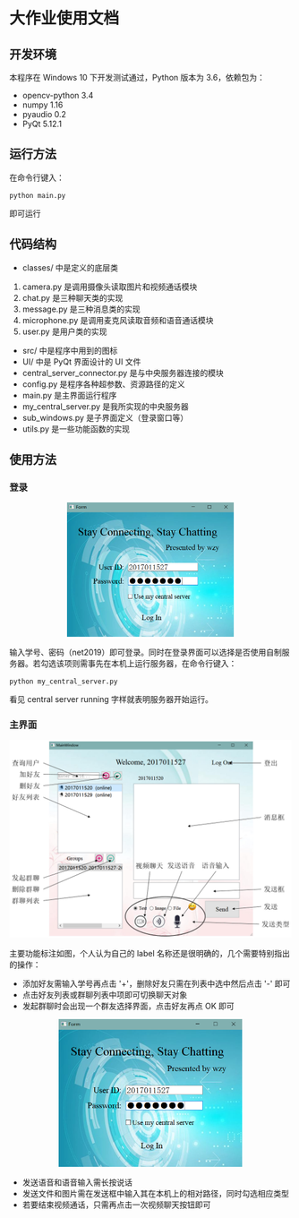 # 大作业使用文档

## 开发环境

本程序在 Windows 10 下开发测试通过，Python 版本为 3.6，依赖包为：

- opencv-python 3.4
- numpy 1.16
- pyaudio 0.2
- PyQt 5.12.1

## 运行方法

在命令行键入：

```shell
python main.py
```

即可运行

## 代码结构

- classes/ 中是定义的底层类

1. camera.py 是调用摄像头读取图片和视频通话模块
2. chat.py 是三种聊天类的实现
3. message.py 是三种消息类的实现
4. microphone.py 是调用麦克风读取音频和语音通话模块
5. user.py 是用户类的实现

- src/ 中是程序中用到的图标
- UI/ 中是 PyQt 界面设计的 UI 文件
- central_server_connector.py 是与中央服务器连接的模块
- config.py 是程序各种超参数、资源路径的定义
- main.py 是主界面运行程序
- my_central_server.py 是我所实现的中央服务器
- sub_windows.py 是子界面定义（登录窗口等）
- utils.py 是一些功能函数的实现

## 使用方法

### 登录
  
<center><img src="https://github.com/Wuziyi616/Computer_Network_Project/blob/master/figures/login.png" alt="login" style="zoom:50%;" /></center>  
  
输入学号、密码（net2019）即可登录。同时在登录界面可以选择是否使用自制服务器。若勾选该项则需事先在本机上运行服务器，在命令行键入：

```shell
python my_central_server.py
```

看见 central server running 字样就表明服务器开始运行。

### 主界面
  
<center><img src="https://github.com/Wuziyi616/Computer_Network_Project/blob/master/figures/UI.png" alt="UI" style="zoom:100%;" /></center>  
  
主要功能标注如图，个人认为自己的 label 名称还是很明确的，几个需要特别指出的操作：

- 添加好友需输入学号再点击 '+'，删除好友只需在列表中选中然后点击 '-' 即可
- 点击好友列表或群聊列表中项即可切换聊天对象
- 发起群聊时会出现一个群友选择界面，点击好友再点 OK 即可
  
<center><img src="https://github.com/Wuziyi616/Computer_Network_Project/blob/master/figures/login.png" alt="groupchat" style="zoom:55%;" /></center>  
  
- 发送语音和语音输入需长按说话
- 发送文件和图片需在发送框中输入其在本机上的相对路径，同时勾选相应类型
- 若要结束视频通话，只需再点击一次视频聊天按钮即可

